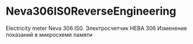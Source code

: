 # Neva306IS0ReverseEngineering
Electricity meter Neva 306 IS0. Электросчетчик НЕВА 306 Изменение показаний в микросхеме памяти
